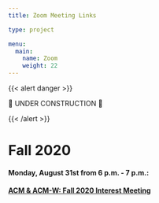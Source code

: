 ```yaml
---
title: Zoom Meeting Links

type: project

menu:
  main:
    name: Zoom
    weight: 22
---
```


{{< alert danger >}}

:construction: UNDER CONSTRUCTION :construction:

{{< /alert >}}

# Fall 2020

#### Monday, August 31st from 6 p.m. - 7 p.m.:
#### [ACM & ACM-W: Fall 2020 Interest Meeting](https://ucf.zoom.us/j/93713845306)